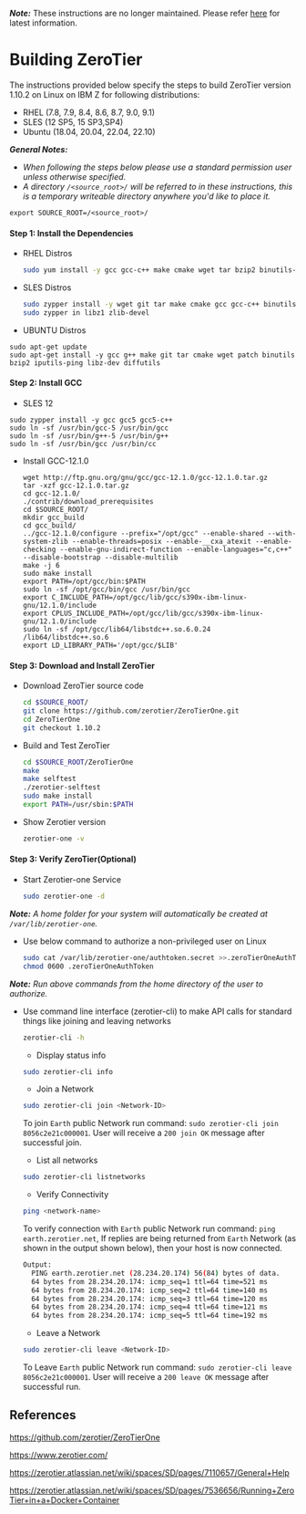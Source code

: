 _**Note:**_ These instructions are no longer maintained. Please refer [here](https://www.ibm.com/community/z/open-source-software/) for latest information.

# Building ZeroTier

The instructions provided below specify the steps to build ZeroTier version 1.10.2 on Linux on IBM Z for following distributions:

* RHEL (7.8, 7.9, 8.4, 8.6, 8.7, 9.0, 9.1)
* SLES (12 SP5, 15 SP3,SP4)
* Ubuntu (18.04, 20.04, 22.04, 22.10)

_**General Notes:**_ 	 
* _When following the steps below please use a standard permission user unless otherwise specified._
* _A directory `/<source_root>/` will be referred to in these instructions, this is a temporary writeable directory anywhere you'd like to place it._
```
export SOURCE_ROOT=/<source_root>/
```
#### Step 1: Install the Dependencies 

* RHEL Distros
  ```bash
  sudo yum install -y gcc gcc-c++ make cmake wget tar bzip2 binutils-devel git patch iputils zlib-devel diffutils
  ```
* SLES Distros
  ```bash
  sudo zypper install -y wget git tar make cmake gcc gcc-c++ binutils-devel patch which bzip2 iputils
  sudo zypper in libz1 zlib-devel
  ```
* UBUNTU Distros
```
sudo apt-get update  
sudo apt-get install -y gcc g++ make git tar cmake wget patch binutils bzip2 iputils-ping libz-dev diffutils
```
#### Step 2: Install GCC

* SLES 12
```
sudo zypper install -y gcc gcc5 gcc5-c++
sudo ln -sf /usr/bin/gcc-5 /usr/bin/gcc
sudo ln -sf /usr/bin/g++-5 /usr/bin/g++
sudo ln -sf /usr/bin/gcc /usr/bin/cc
```
* Install GCC-12.1.0
	```
	wget http://ftp.gnu.org/gnu/gcc/gcc-12.1.0/gcc-12.1.0.tar.gz
	tar -xzf gcc-12.1.0.tar.gz  
	cd gcc-12.1.0/  
	./contrib/download_prerequisites  
	cd $SOURCE_ROOT/  
	mkdir gcc_build  
	cd gcc_build/  
	../gcc-12.1.0/configure --prefix="/opt/gcc" --enable-shared --with-system-zlib --enable-threads=posix --enable-__cxa_atexit --enable-checking --enable-gnu-indirect-function --enable-languages="c,c++" --disable-bootstrap --disable-multilib  
	make -j 6 
	sudo make install  
	export PATH=/opt/gcc/bin:$PATH  
	sudo ln -sf /opt/gcc/bin/gcc /usr/bin/gcc
	export C_INCLUDE_PATH=/opt/gcc/lib/gcc/s390x-ibm-linux-gnu/12.1.0/include  
	export CPLUS_INCLUDE_PATH=/opt/gcc/lib/gcc/s390x-ibm-linux-gnu/12.1.0/include
	sudo ln -sf /opt/gcc/lib64/libstdc++.so.6.0.24 /lib64/libstdc++.so.6
	export LD_LIBRARY_PATH='/opt/gcc/$LIB'
	```

#### Step 3: Download and Install ZeroTier
* Download ZeroTier source code
  ```bash
  cd $SOURCE_ROOT/
  git clone https://github.com/zerotier/ZeroTierOne.git
  cd ZeroTierOne
  git checkout 1.10.2
  ```
* Build and Test ZeroTier  
  ```bash  
  cd $SOURCE_ROOT/ZeroTierOne
  make
  make selftest
  ./zerotier-selftest
  sudo make install
  export PATH=/usr/sbin:$PATH
  ```
* Show Zerotier version
  ```bash
  zerotier-one -v
  ```

#### Step 3:  Verify ZeroTier(Optional)  
* Start Zerotier-one Service
  ```bash
  sudo zerotier-one -d
  ```  
_**Note:** A home folder for your system will automatically be created at `/var/lib/zerotier-one`._

* Use below command to authorize a non-privileged user on Linux
  ```bash
  sudo cat /var/lib/zerotier-one/authtoken.secret >>.zeroTierOneAuthToken
  chmod 0600 .zeroTierOneAuthToken
  ```
_**Note:** Run above commands from the home directory of the user to authorize._

* Use command line interface (zerotier-cli) to make API calls for standard things like joining and leaving networks
  ```bash
  zerotier-cli -h
  ```

  * Display status info
  ```bash
  sudo zerotier-cli info
  ```
	
  * Join a Network
  ```bash
  sudo zerotier-cli join <Network-ID>
  ```
  To join `Earth` public Network run command: `sudo zerotier-cli join 8056c2e21c000001`. User will receive a `200 join OK` message after successful join.

  * List all networks
  ```bash
  sudo zerotier-cli listnetworks
  ```

  * Verify Connectivity
  ```bash
  ping <network-name>
  ```
  To verify connection with `Earth` public Network run command: `ping earth.zerotier.net`, If replies are being returned from `Earth` Network (as shown in the output shown below), then your host is now connected.  
  ```bash
  Output:
	PING earth.zerotier.net (28.234.20.174) 56(84) bytes of data.
	64 bytes from 28.234.20.174: icmp_seq=1 ttl=64 time=521 ms
	64 bytes from 28.234.20.174: icmp_seq=2 ttl=64 time=140 ms
	64 bytes from 28.234.20.174: icmp_seq=3 ttl=64 time=120 ms
	64 bytes from 28.234.20.174: icmp_seq=4 ttl=64 time=121 ms
	64 bytes from 28.234.20.174: icmp_seq=5 ttl=64 time=192 ms
  ```
  
  * Leave a Network
  ```bash
  sudo zerotier-cli leave <Network-ID>
  ```
  To Leave `Earth` public Network run command: `sudo zerotier-cli leave 8056c2e21c000001`. User will receive a `200 leave OK` message after successful run.   
  
## References
https://github.com/zerotier/ZeroTierOne

https://www.zerotier.com/

https://zerotier.atlassian.net/wiki/spaces/SD/pages/7110657/General+Help

https://zerotier.atlassian.net/wiki/spaces/SD/pages/7536656/Running+ZeroTier+in+a+Docker+Container
